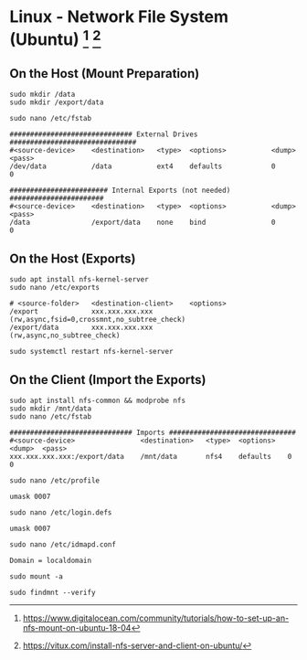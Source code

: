 # Linux - Network File System (Ubuntu) [^1] [^2]

## On the Host (Mount Preparation)

```
sudo mkdir /data
sudo mkdir /export/data
```

```
sudo nano /etc/fstab
```

```
############################## External Drives ###############################
#<source-device>    <destination>   <type>  <options>           <dump>  <pass>
/dev/data           /data           ext4    defaults            0       0

######################## Internal Exports (not needed) #######################
#<source-device>    <destination>   <type>  <options>           <dump>  <pass>
/data               /export/data    none    bind                0       0
```

## On the Host (Exports)

```
sudo apt install nfs-kernel-server
sudo nano /etc/exports
```

```
# <source-folder>   <destination-client>    <options>
/export             xxx.xxx.xxx.xxx			(rw,async,fsid=0,crossmnt,no_subtree_check)
/export/data        xxx.xxx.xxx.xxx			(rw,async,no_subtree_check)
```

```
sudo systemctl restart nfs-kernel-server
```

## On the Client (Import the Exports)

```
sudo apt install nfs-common && modprobe nfs
sudo mkdir /mnt/data
sudo nano /etc/fstab
```

```
############################## Imports ###############################
#<source-device>                <destination>   <type>  <options>   <dump>  <pass>
xxx.xxx.xxx.xxx:/export/data    /mnt/data       nfs4    defaults    0       0
```

```
sudo nano /etc/profile
```

```
umask 0007
```

```
sudo nano /etc/login.defs
```

```
umask 0007
```

```
sudo nano /etc/idmapd.conf
```

```
Domain = localdomain
```

```
sudo mount -a
```

```
sudo findmnt --verify
```

[^1]: https://www.digitalocean.com/community/tutorials/how-to-set-up-an-nfs-mount-on-ubuntu-18-04
[^2]: https://vitux.com/install-nfs-server-and-client-on-ubuntu/